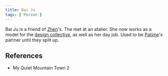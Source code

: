 ```yaml
---
title: Bai Ju
tags: ['Person']
---
```

Bai Ju is a friend of [Zhen](/_wiki/zhen.md)'s. The met at an atalier. She now works as a model for the [design collective](/_wiki/design-collective.md), as well as her day job. Used to be [Patime](/_wiki/patime.md)'s partner until they split up.

## References
- My Quiet Mountain Town 2
